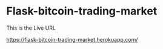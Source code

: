# Flask-bitcoin-trading-market

This is the Live URL

https://flask-bitcoin-trading-market.herokuapp.com/
